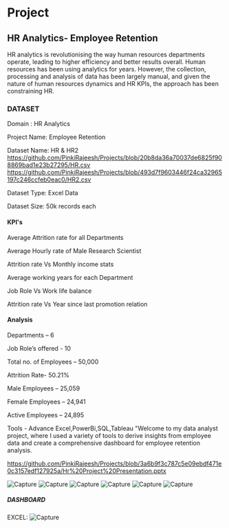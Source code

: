 # Project
## HR Analytics- Employee Retention 

HR analytics is revolutionising the way human resources departments operate, leading to higher efficiency and better results overall. Human resources has been using analytics for years. However, the collection, processing and analysis of data has been largely manual, and given the nature of human resources dynamics and HR KPIs, the approach has been constraining HR. 

### DATASET

Domain : HR Analytics

Project Name: Employee Retention

Dataset Name: HR & HR2
https://github.com/PinkiRajeesh/Projects/blob/20b8da36a70037de6825f908869bad1e23b27295/HR.csv
https://github.com/PinkiRajeesh/Projects/blob/493d7f9603446f24ca32965197c246ccfeb0eac0/HR2.csv

Dataset Type: Excel Data

Dataset Size: 50k records each

#### KPI's

Average Attrition rate for all Departments

Average Hourly rate of Male Research Scientist

Attrition rate Vs Monthly income stats

Average working years for each Department

Job Role Vs Work life balance

Attrition rate Vs Year since last promotion relation

#### Analysis

Departments – 6

Job Role’s offered - 10

Total no. of Employees – 50,000

Attrition Rate- 50.21%

Male Employees – 25,059

Female Employees – 24,941

Active Employees – 24,895

Tools - Advance Excel,PowerBi,SQL,Tableau "Welcome to my data analyst project, where I used a variety of tools to derive insights from employee data and create a comprehensive dashboard for employee retention analysis.

https://github.com/PinkiRajeesh/Projects/blob/3a6b9f3c787c5e09ebdf471e0c3157edf127925a/Hr%20Project%20Presentation.pptx


![Capture](https://github.com/PinkiRajeesh/Projects/assets/168532067/9475594f-2945-4e49-ae4a-6ef79315317b)
![Capture](https://github.com/PinkiRajeesh/Projects/assets/168532067/df8bbffe-58d9-4854-a36e-deaaf10ae8d3)
![Capture](https://github.com/PinkiRajeesh/Projects/assets/168532067/fafae185-c9c6-4cb1-8bba-246a79d1bd0b)
![Capture](https://github.com/PinkiRajeesh/Projects/assets/168532067/90fbc4f4-af0a-46d5-8e83-b99d950dc8a0)
![Capture](https://github.com/PinkiRajeesh/Projects/assets/168532067/eebead91-6671-4b3e-a00e-117741b81203)
![Capture](https://github.com/PinkiRajeesh/Projects/assets/168532067/11158a4c-45ee-4bc0-be62-7b88e40d9f85)
##### DASHBOARD
EXCEL:
![Capture](https://github.com/PinkiRajeesh/Projects/assets/168532067/fd2b5d7d-77e6-4850-b888-f37eb3150546)
